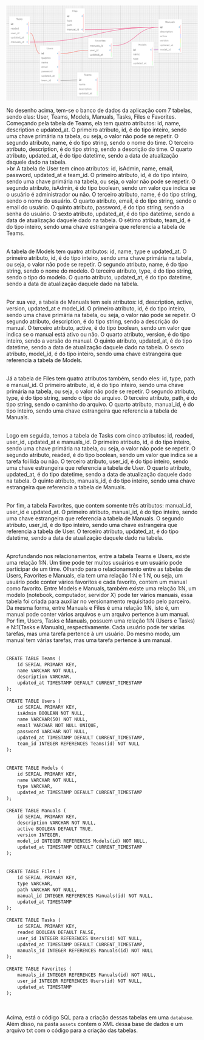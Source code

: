 <img src="./assets/databaseDraw.png" /><br>

No desenho acima, tem-se o banco de dados da aplicação com 7 tabelas, sendo elas: User, Teams, Models, Manuals, Tasks, Files e Favorites. Começando pela tabela de Teams, ela tem quatro atributos: id, name, description e updated_at. O primeiro atributo, id, é do tipo inteiro, sendo uma chave primária na tabela, ou seja, o valor não pode se repetir. O segundo atributo, name, é do tipo string, sendo o nome do time. O terceiro atributo, description, é do tipo string, sendo a descrição do time. O quarto atributo, updated_at, é do tipo datetime, sendo a data de atualização daquele dado na tabela. <br>>br
A tabela de User tem cinco atributos: id, isAdmin, name, email, password, updated_at e team_id. O primeiro atributo, id, é do tipo inteiro, sendo uma chave primária na tabela, ou seja, o valor não pode se repetir. O segundo atributo, isAdmin, é do tipo boolean, sendo um valor que indica se o usuário é administrador ou não. O terceiro atributo, name, é do tipo string, sendo o nome do usuário. O quarto atributo, email, é do tipo string, sendo o email do usuário. O quinto atributo, password, é do tipo string, sendo a senha do usuário. O sexto atributo, updated_at, é do tipo datetime, sendo a data de atualização daquele dado na tabela. O sétimo atributo, team_id, é do tipo inteiro, sendo uma chave estrangeira que referencia a tabela de Teams. <br><br>

A tabela de Models tem quatro atributos: id, name, type e updated_at. O primeiro atributo, id, é do tipo inteiro, sendo uma chave primária na tabela, ou seja, o valor não pode se repetir. O segundo atributo, name, é do tipo string, sendo o nome do modelo. O terceiro atributo, type, é do tipo string, sendo o tipo do modelo. O quarto atributo, updated_at, é do tipo datetime, sendo a data de atualização daquele dado na tabela. <br><br>

Por sua vez, a tabela de Manuals tem seis atributos: id, description, active, version, updated_at e model_id. O primeiro atributo, id, é do tipo inteiro, sendo uma chave primária na tabela, ou seja, o valor não pode se repetir. O segundo atributo, description, é do tipo string, sendo a descrição do manual. O terceiro atributo, active, é do tipo boolean, sendo um valor que indica se o manual está ativo ou não. O quarto atributo, version, é do tipo inteiro, sendo a versão do manual. O quinto atributo, updated_at, é do tipo datetime, sendo a data de atualização daquele dado na tabela. O sexto atributo, model_id, é do tipo inteiro, sendo uma chave estrangeira que referencia a tabela de Models. <br><br>

Já a tabela de Files tem quatro atributos também, sendo eles: id, type, path e manual_id. O primeiro atributo, id, é do tipo inteiro, sendo uma chave primária na tabela, ou seja, o valor não pode se repetir. O segundo atributo, type, é do tipo string, sendo o tipo do arquivo. O terceiro atributo, path, é do tipo string, sendo o caminho do arquivo. O quarto atributo, manual_id, é do tipo inteiro, sendo uma chave estrangeira que referencia a tabela de Manuals. <br><br>

Logo em seguida, temos a tabela de Tasks com cinco atributos: id, readed, user_id, updated_at e manuals_id. O primeiro atributo, id, é do tipo inteiro, sendo uma chave primária na tabela, ou seja, o valor não pode se repetir. O segundo atributo, readed, é do tipo boolean, sendo um valor que indica se a tarefa foi lida ou não. O terceiro atributo, user_id, é do tipo inteiro, sendo uma chave estrangeira que referencia a tabela de User. O quarto atributo, updated_at, é do tipo datetime, sendo a data de atualização daquele dado na tabela. O quinto atributo, manuals_id, é do tipo inteiro, sendo uma chave estrangeira que referencia a tabela de Manuals. <br><br>

Por fim, a tabela Favorites, que contem somente três atributos: manual_id, user_id e updated_at. O primeiro atributo, manual_id, é do tipo inteiro, sendo uma chave estrangeira que referencia a tabela de Manuals. O segundo atributo, user_id, é do tipo inteiro, sendo uma chave estrangeira que referencia a tabela de User. O terceiro atributo, updated_at, é do tipo datetime, sendo a data de atualização daquele dado na tabela. <br><br>

Aprofundando nos relacionamentos, entre a tabela Teams e Users, existe uma relação 1:N. Um time pode ter muitos usuários e um usuário pode participar de um time. Olhando para o relacionamento entre as tabelas de Users, Favorites e Manuals, ela tem uma relação 1:N e 1:N, ou seja, um usuário pode conter vários favoritos e cada favorito, contem um manual como favorito. Entre Models e Manuals, também existe uma relação 1:N, um modelo (notebook, computador, servidor X) pode ter vários manuais, essa tabela foi criada para auxiliar no versionamento requisitado pelo parceiro. Da mesma forma, entre Manuals e Files é uma relação 1:N, isto é, um manual pode conter vários arquivos e um arquivo pertence à um manual. Por fim, Users, Tasks e Manuals, possuem uma relação 1:N (Users e Tasks) e N:1(Tasks e Manuals), respectivamente. Cada usuário pode ter várias tarefas, mas uma tarefa pertence à um usuário. Do mesmo modo, um manual tem várias tarefas, mas uma tarefa pertence à um manual.<br><br>

````
CREATE TABLE Teams (
    id SERIAL PRIMARY KEY,
    name VARCHAR NOT NULL,
    description VARCHAR,
    updated_at TIMESTAMP DEFAULT CURRENT_TIMESTAMP
);

CREATE TABLE Users (
    id SERIAL PRIMARY KEY,
    isAdmin BOOLEAN NOT NULL,
    name VARCHAR(50) NOT NULL,
    email VARCHAR NOT NULL UNIQUE,
    password VARCHAR NOT NULL,
    updated_at TIMESTAMP DEFAULT CURRENT_TIMESTAMP,
    team_id INTEGER REFERENCES Teams(id) NOT NULL
);


CREATE TABLE Models (
    id SERIAL PRIMARY KEY,
    name VARCHAR NOT NULL,
    type VARCHAR,
    updated_at TIMESTAMP DEFAULT CURRENT_TIMESTAMP
);

CREATE TABLE Manuals (
    id SERIAL PRIMARY KEY,
    description VARCHAR NOT NULL,
    active BOOLEAN DEFAULT TRUE,
    version INTEGER,
    model_id INTEGER REFERENCES Models(id) NOT NULL,
    updated_at TIMESTAMP DEFAULT CURRENT_TIMESTAMP
);


CREATE TABLE Files (
    id SERIAL PRIMARY KEY,
    type VARCHAR,
    path VARCHAR NOT NULL,
    manual_id INTEGER REFERENCES Manuals(id) NOT NULL,
    updated_at TIMESTAMP
);

CREATE TABLE Tasks (
    id SERIAL PRIMARY KEY,
    readed BOOLEAN DEFAULT FALSE,
    user_id INTEGER REFERENCES Users(id) NOT NULL,
    updated_at TIMESTAMP DEFAULT CURRENT_TIMESTAMP,
    manuals_id INTEGER REFERENCES Manuals(id) NOT NULL
);

CREATE TABLE Favorites (
    manuals_id INTEGER REFERENCES Manuals(id) NOT NULL,
    user_id INTEGER REFERENCES Users(id) NOT NULL,
    updated_at TIMESTAMP
);
````
<br><br>
Acima, está o código SQL para a criação dessas tabelas em uma `database`. Além disso, na pasta `assets` contem o XML dessa base de dados e um arquivo txt com o código para a criação das tabelas.